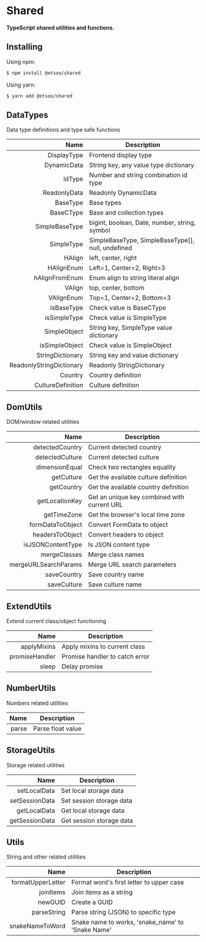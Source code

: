 # Shared
**TypeScript shared utilities and functions.**

## Installing

Using npm:

```bash
$ npm install @etsoo/shared
```

Using yarn:

```bash
$ yarn add @etsoo/shared
```

## DataTypes
Data type definitions and type safe functions

|Name|Description|
|---:|---|
|DisplayType|Frontend display type|
|DynamicData|String key, any value type dictionary|
|IdType|Number and string combination id type|
|ReadonlyData|Readonly DynamicData|
|BaseType|Base types|
|BaseCType|Base and collection types|
|SimpleBaseType|bigint, boolean, Date, number, string, symbol|
|SimpleType|SimpleBaseType, SimpleBaseType[], null, undefined|
|HAlign|left, center, right|
|HAlignEnum|Left=1, Center=2, Right=3|
|hAlignFromEnum|Enum align to string literal align|
|VAlign|top, center, bottom|
|VAlignEnum|Top=1, Center=2, Bottom=3|
|isBaseType|Check value is BaseCType|
|isSimpleType|Check value is SimpleType|
|SimpleObject|String key, SimpleType value dictionary|
|isSimpleObject|Check value is SimpleObject|
|StringDictionary|String key and value dictionary|
|ReadonlyStringDictionary|Readonly StringDictionary|
|Country|Country definition|
|CultureDefinition|Culture definition|

## DomUtils
DOM/window related utilities

|Name|Description|
|---:|---|
|detectedCountry|Current detected country|
|detectedCulture|Current detected culture|
|dimensionEqual|Check two rectangles equality|
|getCulture|Get the available culture definition|
|getCountry|Get the available country definition|
|getLocationKey|Get an unique key combined with current URL|
|getTimeZone|Get the browser's local time zone|
|formDataToObject|Convert FormData to object|
|headersToObject|Convert headers to object|
|isJSONContentType|Is JSON content type|
|mergeClasses|Merge class names|
|mergeURLSearchParams|Merge URL search parameters|
|saveCountry|Save country name|
|saveCulture|Save culture name|

## ExtendUtils
Extend current class/object functioning

|Name|Description|
|---:|---|
|applyMixins|Apply mixins to current class|
|promiseHandler|Promise handler to catch error|
|sleep|Delay promise|

## NumberUtils
Numbers related utilities

|Name|Description|
|---:|---|
|parse|Parse float value|

## StorageUtils
Storage related utilities

|Name|Description|
|---:|---|
|setLocalData|Set local storage data|
|setSessionData|Set session storage data|
|getLocalData|Get local storage data|
|getSessionData|Get session storage data|

## Utils
String and other related utilities

|Name|Description|
|---:|---|
|formatUpperLetter|Format word's first letter to upper case|
|joinItems|Join items as a string|
|newGUID|Create a GUID|
|parseString|Parse string (JSON) to specific type|
|snakeNameToWord|Snake name to works, 'snake_name' to 'Snake Name'|